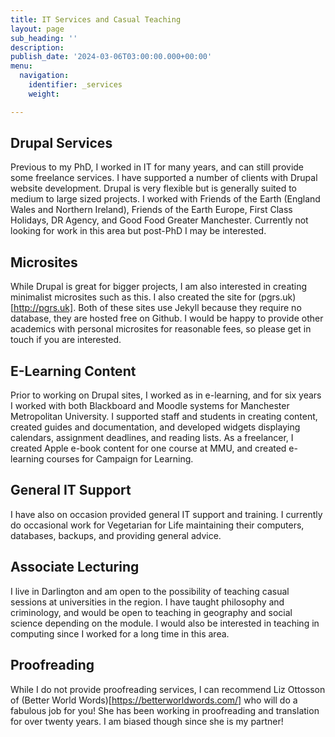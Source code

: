 ```yaml
---
title: IT Services and Casual Teaching
layout: page
sub_heading: ''
description: 
publish_date: '2024-03-06T03:00:00.000+00:00'
menu:
  navigation:
    identifier: _services
    weight: 

---
```


 

## Drupal Services

Previous to my PhD, I worked in IT for many years, and can still provide some freelance services.
I have supported a number of clients with Drupal website development. Drupal is very flexible but is generally suited to medium to large sized projects. I worked with Friends of the Earth (England Wales and Northern Ireland), Friends of the Earth Europe, First Class Holidays, DR Agency, and Good Food Greater Manchester. Currently not looking for work in this area but post-PhD I may be interested. 

## Microsites

While Drupal is great for bigger projects, I am also interested in creating minimalist microsites such as this. I also created the site for (pgrs.uk)[http://pgrs.uk]. Both of these sites use Jekyll because they require no database, they are hosted free on Github. I would be happy to provide other academics with personal microsites for reasonable fees, so please get in touch if you are interested.

## E-Learning Content

Prior to working on Drupal sites, I worked as in e-learning, and for six years I worked with both Blackboard and Moodle systems for Manchester Metropolitan University. I supported staff and students in creating content, created guides and documentation, and developed widgets displaying calendars, assignment deadlines, and reading lists. As a freelancer, I created Apple e-book content for one course at MMU, and created e-learning courses for Campaign for Learning. 

## General IT Support

I have also on occasion provided general IT support and training. I currently do occasional work for Vegetarian for Life maintaining their computers, databases, backups, and providing general advice. 

## Associate Lecturing

I live in Darlington and am open to the possibility of teaching casual sessions at universities in the region. I have taught philosophy and criminology, and would be open to teaching in geography and social science depending on the module. I would also be interested in teaching in computing since I worked for a long time in this area.  

## Proofreading

While I do not provide proofreading services, I can recommend Liz Ottosson of (Better World Words)[https://betterworldwords.com/] who will do a fabulous job for you! She has been working in proofreading and translation for over twenty years. I am biased though since she is my partner!
